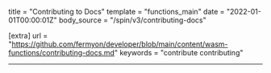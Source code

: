 title = "Contributing to Docs"
template = "functions_main"
date = "2022-01-01T00:00:01Z"
body_source = "/spin/v3/contributing-docs"

[extra]
url = "https://github.com/fermyon/developer/blob/main/content/wasm-functions/contributing-docs.md"
keywords = "contribute contributing"

---
